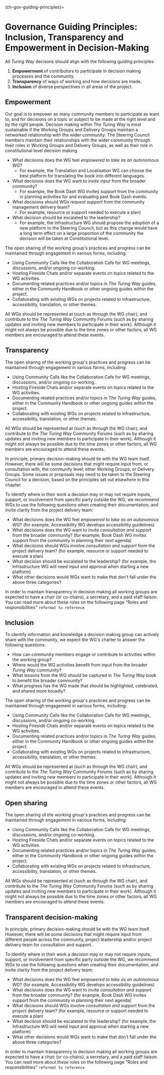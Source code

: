 (ch-gov-guiding-principles)=
# Governance Guiding Principles: Inclusion, Transparency and Empowerment in Decision-Making

All *Turing Way* decisons should align with the following guiding principles:
1. **Empowerment** of contributors to participate in decision making processes and the community.
2. **Transparency** of ways of working and how decisions are made.
3. **Inclusion** of diverse perspectives in all areas of the project.

<!-- KW: We need a paragraph here that links to the purpose of The Turing Way and some of the existing content we already have!
Something more formal but along the lines of "This wouldn't be The Turing Way if we weren't considering how to ensure our own processes are collaborative, inclusive, ethical and reproducible! -->

<!-- Recommendation and insights from answering these questions can be shared in the WG charter document `reformat to reference!`. -->

## Empowerment

Our goal is to empower as many community members to participate as want to, and for decisions on a topic or subject to be made at the right level and by the right people.
Decision making within *The Turing Way* is most sustainable if the Working Groups and Delivery Groups maintain a networked relationship with the wider community.
The Steering Council members maintain their relationships with the wider community through their roles in Working Groups and Delivery Groups, as well as their role in constitutional level decision making. 

- What decisions does the WG feel *empowered to take as an autonomous WG*?
  - For example, the Translation and Localisation WG can choose the best platform for translating the book into different languages.
- What decisions does the WG want to *invite input* from the broader community?
  - For example, the Book Dash WG invites support from the community in planning activities for and evaluating past Book Dash events.
- What decisions should WGs *request support* from the community management delivery team?
  - For example, resource or support needed to execute a plan)
- What decision should be escalated to the leadership?
  - For example, the Infrastructure WG should propose the adoption of a new platform to the Steering Council, but as this change would have a long term effect on a large proportion of the community the decision will be taken at Constitutional level.

The open sharing of the working group's practices and progress can be maintained through engagement in various forms, including:
- Using Community Calls like the Collaboration Cafe for WG meetings, discussions, and/or ongoing co-working. <!-- KW: Add links - Note JD's recent questions indicating that the current invitations to the Collaboration Cafes aren't clear -->
- Hosting Fireside Chats and/or separate events on topics related to the WG activities.
- Documenting related practices and/or topics in *The Turing Way* guides, either in the Community Handbook or other ongoing guides within the project.
- Collaborating with existing WGs on projects related to infrastructure, accessibility, translation, or other themes. <!-- KW: Add links -->

<!-- Is this reciprocity? Or open sharing? Or both!? -->
All WGs should be represented at (such as through the WG chair), and contribute to the *The Turing Way* Community Forums (such as by sharing updates and inviting new members to participate in their work). 
Although it might not always be possible due to the time zones or other factors, all WG members are encouraged to attend these events.

## Transparency

The open sharing of the working group's practices and progress can be maintained through engagement in various forms, including:
- Using Community Calls like the Collaboration Cafe for WG meetings, discussions, and/or ongoing co-working. <!-- KW: Add links - Note JD's recent questions indicating that the current invitations to the Collaboration Cafes aren't clear -->
- Hosting Fireside Chats and/or separate events on topics related to the WG activities.
- Documenting related practices and/or topics in *The Turing Way* guides, either in the Community Handbook or other ongoing guides within the project.
- Collaborating with existing WGs on projects related to infrastructure, accessibility, translation, or other themes. <!-- KW: Add links -->

<!-- Is this reciprocity? Or open sharing? Or both!? -->
All WGs should be represented at (such as through the WG chair), and contribute to the *The Turing Way* Community Forums (such as by sharing updates and inviting new members to participate in their work). 
Although it might not always be possible due to the time zones or other factors, all WG members are encouraged to attend these events.

<!--- This section can provide more examples and links from existing work - MS --->
<!-- KW: Agree - the "for examples" in the bullet points can be expanded I think - there is a lot of useful learning in there -->
In principle, primary decision-making should lie with the WG team itself. 
However, there will be some decisions that might require input from, or consultation with, the community level, other Working Groups, or Delivery Groups.
Some issues or proposals may need to be taken to the Steering Council for a decision, based on the principles set out elsewhere in this chapter. 

To identify where in their work a decision may or may not require inputs, support, or involvement from specific party outside the WG, we recommend WGs to use the following questions when creating their documentation, and invite clarity from the project delivery team:

- What decisions does the WG feel *empowered to take as an autonomous WG*? (for example, Accessibility WG develops accessibility guidelines)
- What decisions does the WG want to invite *consultation and support* from the broader community? (for example, Book Dash WG invites support from the community in planning their next agenda)
- What decisions should WGs involve *consultation and support* from the project delivery team? (for example, resource or support needed to execute a plan)
- What decision should be escalated to the leadership? (for example, the Infrastructure WG will need input and approval when starting a new platform)
- What other decisions would WGs want to make that don't fall under the above three categories?

In order to maintain transparency in decision making all working groups are expected to have a chair (or co-chairs), a secretary, and a paid staff liaison.
You can read more about these roles on the following page "Roles and responsibilities" `reformat to reference`

## Inclusion 

To identify information and knowledge a decision making group can actively share with the community, we expect the WG's charter to answer the following questions:

- How can community members engage or contribute to activities within the working group?
- Where would the WG activities benefit from input from the broader *Turing Way* community?
- What lessons from the WG should be captured in *The Turing Way* book to benefit the broader community?
- What progress has the WG made that should be highlighted, celebrated, and shared more broadly?

The open sharing of the working group's practices and progress can be maintained through engagement in various forms, including:
- Using Community Calls like the Collaboration Cafe for WG meetings, discussions, and/or ongoing co-working. <!-- KW: Add links - Note JD's recent questions indicating that the current invitations to the Collaboration Cafes aren't clear -->
- Hosting Fireside Chats and/or separate events on topics related to the WG activities.
- Documenting related practices and/or topics in *The Turing Way* guides, either in the Community Handbook or other ongoing guides within the project.
- Collaborating with existing WGs on projects related to infrastructure, accessibility, translation, or other themes. <!-- KW: Add links -->

<!-- Is this reciprocity? Or open sharing? Or both!? -->
All WGs should be represented at (such as through the WG chair), and contribute to the *The Turing Way* Community Forums (such as by sharing updates and inviting new members to participate in their work). 
Although it might not always be possible due to the time zones or other factors, all WG members are encouraged to attend these events.

## Open sharing

The open sharing of the working group's practices and progress can be maintained through engagement in various forms, including:
- Using Community Calls like the Collaboration Cafe for WG meetings, discussions, and/or ongoing co-working. <!-- KW: Add links - Note JD's recent questions indicating that the current invitations to the Collaboration Cafes aren't clear -->
- Hosting Fireside Chats and/or separate events on topics related to the WG activities.
- Documenting related practices and/or topics in *The Turing Way* guides, either in the Community Handbook or other ongoing guides within the project.
- Collaborating with existing WGs on projects related to infrastructure, accessibility, translation, or other themes. <!-- KW: Add links -->

<!-- Is this reciprocity? Or open sharing? Or both!? -->
All WGs should be represented at (such as through the WG chair), and contribute to the *The Turing Way* Community Forums (such as by sharing updates and inviting new members to participate in their work). 
Although it might not always be possible due to the time zones or other factors, all WG members are encouraged to attend these events.

## Transparent decision-making

<!--- This section can provide more examples and links from existing work - MS --->
<!-- KW: Agree - the "for examples" in the bullet points can be expanded I think - there is a lot of useful learning in there -->
In principle, primary decision-making should lie with the WG team itself. 
However, there will be some decisions that might require input from different people across the community, project leadership and/or project delivery team for consultation and support.

To identify where in their work a decision may or may not require inputs, support, or involvement from specific party outside the WG, we recommend WGs to use the following questions when creating their documentation, and invite clarity from the project delivery team:

- What decisions does the WG feel *empowered to take as an autonomous WG*? (for example, Accessibility WG develops accessibility guidelines)
- What decisions does the WG want to invite *consultation and support* from the broader community? (for example, Book Dash WG invites support from the community in planning their next agenda)
- What decisions should WGs involve *consultation and support* from the project delivery team? (for example, resource or support needed to execute a plan)
- What decision should be escalated to the leadership? (for example, the Infrastructure WG will need input and approval when starting a new platform)
- What other decisions would WGs want to make that don't fall under the above three categories?

In order to maintain transparency in decision making all working groups are expected to have a chair (or co-chairs), a secretary, and a paid staff liaison.
You can read more about these roles on the following page "Roles and responsibilities" `reformat to reference`